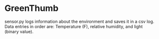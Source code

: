 # GreenThumb

sensor.py logs information about the environment and saves it in a csv log. Data entries in order are: Temperature (F), relative humidity, and light (binary value).
